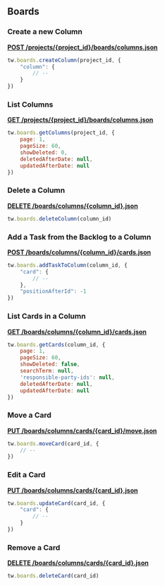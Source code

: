## Boards

### Create a new Column

[**POST /projects/{project_id}/boards/columns.json**](https://developer.teamwork.com/boards#create_a_new_colu)

```js
tw.boards.createColumn(project_id, {
	"column": {
		// --
	}
})
```

### List Columns

[**GET /projects/{project_id}/boards/columns.json**](https://developer.teamwork.com/boards#list_columns)

```js
tw.boards.getColumns(project_id, {
	page: 1,
	pageSize: 60,
	showDeleted: 0,
	deletedAfterDate: null,
	updatedAfterDate: null
})
```

### Delete a Column

[**DELETE /boards/columns/{column_id}.json**](https://developer.teamwork.com/boards#delete_a_column)

```js
tw.boards.deleteColumn(column_id)
```

### Add a Task from the Backlog to a Column

[**POST /boards/columns/{column_id}/cards.json**](https://developer.teamwork.com/boards#add_a_task_from_t)

```js
tw.boards.addTaskToColumn(column_id, {
	"card": {
		// --
	},
	"positionAfterId": -1
})
```

### List Cards in a Column

[**GET /boards/columns/{column_id}/cards.json**](https://developer.teamwork.com/boards#list_cards_in_a_c)

```js
tw.boards.getCards(column_id, {
	page: 1,
	pageSize: 60,
	showDeleted: false,
	searchTerm: null,
	'responsible-party-ids': null,
	deletedAfterDate: null,
	updatedAfterDate: null
})
```

### Move a Card

[**PUT /boards/columns/cards/{card_id}/move.json**](https://developer.teamwork.com/boards#move_a_card)

```js
tw.boards.moveCard(card_id, {
	// --
})
```

### Edit a Card

[**PUT /boards/columns/cards/{card_id}.json**](https://developer.teamwork.com/boards#edit_a_card)

```js
tw.boards.updateCard(card_id, {
	"card": {
		// --
	}
})
```

### Remove a Card

[**DELETE /boards/columns/cards/{card_id}.json**](https://developer.teamwork.com/boards#remove_a_card)

```js
tw.boards.deleteCard(card_id)
```